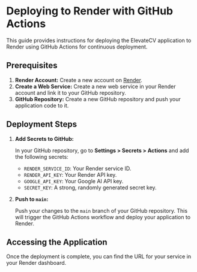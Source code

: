 # Deploying to Render with GitHub Actions

This guide provides instructions for deploying the ElevateCV application to Render using GitHub Actions for continuous deployment.

## Prerequisites

1.  **Render Account:** Create a new account on [Render](https://render.com/).
2.  **Create a Web Service:** Create a new web service in your Render account and link it to your GitHub repository.
3.  **GitHub Repository:** Create a new GitHub repository and push your application code to it.

## Deployment Steps

1.  **Add Secrets to GitHub:**

    In your GitHub repository, go to **Settings > Secrets > Actions** and add the following secrets:

    *   `RENDER_SERVICE_ID`: Your Render service ID.
    *   `RENDER_API_KEY`: Your Render API key.
    *   `GOOGLE_API_KEY`: Your Google AI API key.
    *   `SECRET_KEY`: A strong, randomly generated secret key.

2.  **Push to `main`:**

    Push your changes to the `main` branch of your GitHub repository. This will trigger the GitHub Actions workflow and deploy your application to Render.

## Accessing the Application

Once the deployment is complete, you can find the URL for your service in your Render dashboard.
